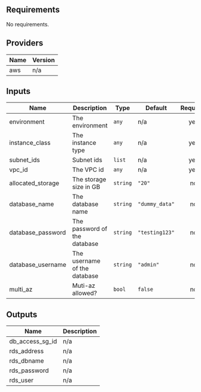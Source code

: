 ## Requirements

No requirements.

## Providers

| Name | Version |
|------|---------|
| aws | n/a |

## Inputs

| Name | Description | Type | Default | Required |
|------|-------------|------|---------|:--------:|
| environment | The environment | `any` | n/a | yes |
| instance\_class | The instance type | `any` | n/a | yes |
| subnet\_ids | Subnet ids | `list` | n/a | yes |
| vpc\_id | The VPC id | `any` | n/a | yes |
| allocated\_storage | The storage size in GB | `string` | `"20"` | no |
| database\_name | The database name | `string` | `"dummy_data"` | no |
| database\_password | The password of the database | `string` | `"testing123"` | no |
| database\_username | The username of the database | `string` | `"admin"` | no |
| multi\_az | Muti-az allowed? | `bool` | `false` | no |

## Outputs

| Name | Description |
|------|-------------|
| db\_access\_sg\_id | n/a |
| rds\_address | n/a |
| rds\_dbname | n/a |
| rds\_password | n/a |
| rds\_user | n/a |

